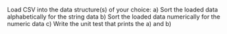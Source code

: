 Load CSV into the data structure(s) of your choice:
a)	Sort the loaded data alphabetically for the string data
b)	Sort the loaded data numerically for the numeric data 
c)	Write the unit test that prints the a) and b)
